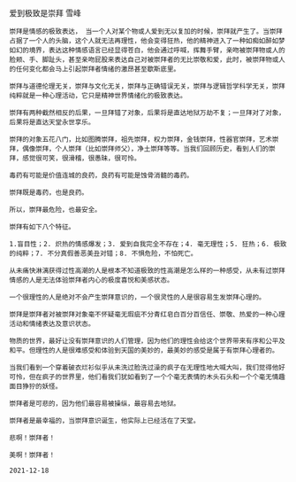 爱到极致是崇拜
雪峰

    崇拜是情感的极致表达， 当一个人对某个物或人爱到无以复加的时候，崇拜就产生了。当崇拜占据了一个人的头脑，这个人就无法再理性，他会变得狂热，他的精神进入了一种如痴如醉如梦如幻的境界，表达这种情感语言已经显得苍白，他会通过呼喊，挥舞手臂，亲吻被崇拜物或人的脸颊、手、脚趾头，甚至亲吻屁股来表达自己对被崇拜者的无比崇敬和爱，此时，被崇拜物或人的任何变化都会马上引起崇拜者情绪的激昂甚至歇斯底里。

    崇拜与道德伦理无关，崇拜与文化无关，崇拜与正确错误无关，崇拜与逻辑哲学科学无关，崇拜纯粹就是一种心理活动，它只是精神世界情绪化的极致表达。

    崇拜有两种截然相反的后果，一旦拜错了对象，后果将是直达地狱万劫不复；一旦拜对了对象，后果将是直达天堂永世享乐。

    崇拜的对象五花八门，比如图腾崇拜，祖先崇拜，权力崇拜，金钱崇拜，性器官崇拜，艺术崇拜，偶像崇拜，个人崇拜（比如崇拜师父），净土崇拜等等。当我们回顾历史，看到人们的崇拜，感觉很可笑，很滑稽，很愚昧，很可怜。

    毒药有可能是价值连城的良药，良药有可能是蚀骨消髓的毒药。

    崇拜既是毒药，也是良药。

    所以，崇拜最危险，也最安全。

    崇拜有如下八个特征。

    1.盲目性；2. 炽热的情感爆发；3. 爱到自我完全不存在；4. 毫无理性；5. 狂热；6. 极致的纯粹；7. 不分真假善恶美丑对错；8. 不惧危险，不怕死亡。

    从未痛快淋漓获得过性高潮的人是根本不知道极致的性高潮是怎么样的一种感受，从未有过崇拜情感的人是无法体验崇拜者内心的极度喜悦和美感状态。

    一个很理性的人是绝对不会产生崇拜意识的，一个很灵性的人是很容易生发崇拜心理的。

    崇拜是崇拜者对被崇拜对象毫不怀疑毫无瑕疵不分青红皂白百分百信任、崇敬、热爱的一种心理活动和情绪表达及意识状态。

    物质的世界，最好让没有崇拜意识的人们管理，因为他们的理性会给这个世界带来有序和公平及和平。但理性的人是很难感受和体验到天国的美妙的，最美妙的感受是属于有崇拜心理者的。

    当我们看到一个穿着破衣烂衫似乎从未洗过脸洗过澡的疯子在无理性地大喊大叫，我们觉得他好可怜，但在疯子的世界里，他们看我们犹如看到了一个个毫无表情的木头石头和一个个毫无情趣面目狰狞的妖怪。

    崇拜者是可悲的，因为他们最容易被操纵，最容易去地狱。

    崇拜者是最幸福的，当崇拜意识诞生，他实际上已经活在了天堂。

    悲啊！崇拜者！

    美啊！崇拜者！

    2021-12-18



